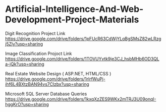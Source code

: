 # Artificial-Intelligence-And-Web-Development-Project-Materials   
 
Digit Recognition Project Link
https://drive.google.com/drive/folders/1pFUcR63CdWjYLqBgSMsZ82wLRzgj5Zly?usp=sharing

Image Classification Projoct Link
https://drive.google.com/drive/folders/1TOVUYvtk9je3CJ_hsbMHb6OD3QLa-jQk?usp=sharing

Real Estate Website Design ( ASP.NET, HTML/CSS )
https://drive.google.com/drive/folders/1rlrfWuPj-ihf6L4BXtzBAN94vs7Clzbx?usp=sharing

Microsoft SQL Server Database Queries
https://drive.google.com/drive/folders/1kxqXzZES9WKx2mTRJ3U09onqI-hggKrO?usp=sharing
 

